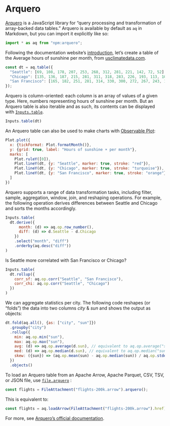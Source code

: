 <style type="text/css">

/* Full-width tables are too wide with only one or two columns. */
form.inputs-3a86ea-table {
  max-width: 640px;
}

</style>

# Arquero

[Arquero](https://uwdata.github.io/arquero/) is a JavaScript library for “query processing and transformation of array-backed data tables.” Arquero is available by default as `aq` in Markdown, but you can import it explicitly like so:

```js run=false
import * as aq from "npm:arquero";
```

Following the documentation website’s [introduction](https://uwdata.github.io/arquero/), let’s create a table of the Average hours of sunshine per month, from [usclimatedata.com](https://usclimatedata.com/).

```js echo
const dt = aq.table({
  "Seattle": [69, 108, 178, 207, 253, 268, 312, 281, 221, 142, 72, 52],
  "Chicago": [135, 136, 187, 215, 281, 311, 318, 283, 226, 193, 113, 106],
  "San Francisco": [165, 182, 251, 281, 314, 330, 300, 272, 267, 243, 189, 156]
});
```

Arquero is column-oriented: each column is an array of values of a given type. Here, numbers representing hours of sunshine per month. But an Arquero table is also iterable and as such, its contents can be displayed with [`Inputs.table`](/lib/inputs#table).

```js echo
Inputs.table(dt)
```

An Arquero table can also be used to make charts with [Observable Plot](./plot):

```js echo
Plot.plot({
  x: {tickFormat: Plot.formatMonth()},
  y: {grid: true, label: "Hours of sunshine ☀️ per month"},
  marks: [
    Plot.ruleY([0]),
    Plot.lineY(dt, {y: "Seattle", marker: true, stroke: "red"}),
    Plot.lineY(dt, {y: "Chicago", marker: true, stroke: "turquoise"}),
    Plot.lineY(dt, {y: "San Francisco", marker: true, stroke: "orange"})
  ]
})
```

Arquero supports a range of data transformation tasks, including filter, sample, aggregation, window, join, and reshaping operations. For example, the following operation derives differences between Seattle and Chicago and sorts the months accordingly.

```js echo
Inputs.table(
  dt.derive({
      month: (d) => aq.op.row_number(),
      diff: (d) => d.Seattle - d.Chicago
    })
    .select("month", "diff")
    .orderby(aq.desc("diff"))
)
```

Is Seattle more correlated with San Francisco or Chicago?

```js echo
Inputs.table(
  dt.rollup({
    corr_sf: aq.op.corr("Seattle", "San Francisco"),
    corr_chi: aq.op.corr("Seattle", "Chicago")
  })
)
```

We can aggregate statistics per city. The following code reshapes (or “folds”) the data into two columns _city_ & _sun_ and shows the output as objects:

```js echo
dt.fold(aq.all(), {as: ["city", "sun"]})
  .groupby("city")
  .rollup({
    min: aq.op.min("sun"),
    max: aq.op.max("sun"),
    avg: (d) => aq.op.average(d.sun), // equivalent to aq.op.average("sun")
    med: (d) => aq.op.median(d.sun), // equivalent to aq.op.median("sun")
    skew: ({sun}) => (aq.op.mean(sun) - aq.op.median(sun)) / aq.op.stdev(sun)
  })
  .objects()
```

To load an Arquero table from an Apache Arrow, Apache Parquet, CSV, TSV, or JSON file, use [`file.arquero`](../files#arquero) <a href="https://github.com/observablehq/framework/pull/1510" class="observablehq-version-badge" data-version="prerelease" title="Added in #1510"></a>:

```js run=false
const flights = FileAttachment("flights-200k.arrow").arquero();
```

This is equivalent to:

```js run=false
const flights = aq.loadArrow(FileAttachment("flights-200k.arrow").href);
```

For more, see [Arquero’s official documentation](https://uwdata.github.io/arquero/).
